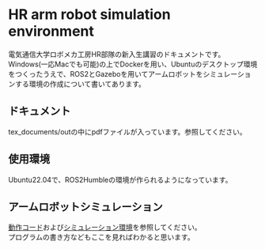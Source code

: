 # **HR arm robot simulation environment**

電気通信大学ロボメカ工房HR部隊の新入生講習のドキュメントです。  
Windows(一応Macでも可能)の上でDockerを用い、Ubuntuのデスクトップ環境をつくったうえで、ROS2とGazeboを用いてアームロボットをシミュレーションする環境の作成について書いてあります。

## ドキュメント
tex_documents/outの中にpdfファイルが入っています。参照してください。

## 使用環境
Ubuntu22.04で、ROS2Humbleの環境が作られるようになっています。  

## アームロボットシミュレーション
[動作コード](https://github.com/rt-net/crane_x7_ros.git)および[シミュレーション環境](https://github.com/rt-net/crane_x7_description.git)を参照してください。  
プログラムの書き方などもここを見ればわかると思います。  
